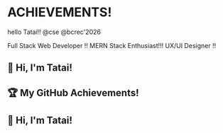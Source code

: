 # ACHIEVEMENTS!
hello Tatai!!
@cse 
@bcrec'2026
<!DOCTYPE html>

Full Stack Web Developer !!
MERN Stack Enthusiast!!!
UX/UI Designer !!

## 👋 Hi, I'm Tatai!

## 🏆 My GitHub Achievements!

## 👋 Hi, I'm Tatai!




